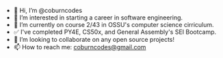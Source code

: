 - 👋 Hi, I’m @coburncodes
- 👀 I’m interested in starting a career in software engineering.
- 🌱 I’m currently on course 2/43 in OSSU's computer science cirriculum.
- ✅ I've completed PY4E, CS50x, and General Assembly's SEI Bootcamp.
- 💞️ I’m looking to collaborate on any open source projects!
- 📫 How to reach me: coburncodes@gmail.com

<!---
coburncodes/coburncodes is a ✨ special ✨ repository because its `README.md` (this file) appears on your GitHub profile.
You can click the Preview link to take a look at your changes.
--->
